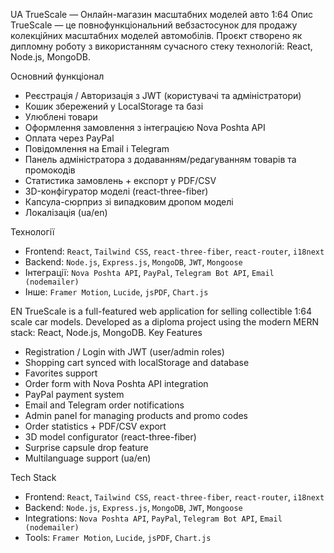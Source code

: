 UA
TrueScale — Онлайн-магазин масштабних моделей авто 1:64
Опис
TrueScale — це повнофункціональний вебзастосунок для продажу колекційних масштабних моделей автомобілів. Проєкт створено як дипломну роботу з використанням сучасного стеку технологій: React, Node.js, MongoDB.

Основний функціонал
- Реєстрація / Авторизація з JWT (користувачі та адміністратори)
- Кошик збережений у LocalStorage та базі
- Улюблені товари
- Оформлення замовлення з інтеграцією Nova Poshta API
- Оплата через PayPal
- Повідомлення на Email і Telegram
- Панель адміністратора з додаванням/редагуванням товарів та промокодів
- Статистика замовлень + експорт у PDF/CSV
- 3D-конфігуратор моделі (react-three-fiber)
- Капсула-сюрприз зі випадковим дропом моделі
- Локалізація (ua/en)

Технології
- Frontend: `React`, `Tailwind CSS`, `react-three-fiber`, `react-router`, `i18next`
- Backend: `Node.js`, `Express.js`, `MongoDB`, `JWT`, `Mongoose`
- Інтеграції: `Nova Poshta API`, `PayPal`, `Telegram Bot API`, `Email (nodemailer)`
- Інше: `Framer Motion`, `Lucide`, `jsPDF`, `Chart.js`


EN
TrueScale is a full-featured web application for selling collectible 1:64 scale car models. Developed as a diploma project using the modern MERN stack: React, Node.js, MongoDB.
Key Features
- Registration / Login with JWT (user/admin roles)
- Shopping cart synced with localStorage and database
- Favorites support
- Order form with Nova Poshta API integration
- PayPal payment system
- Email and Telegram order notifications
- Admin panel for managing products and promo codes
- Order statistics + PDF/CSV export
- 3D model configurator (react-three-fiber)
- Surprise capsule drop feature
- Multilanguage support (ua/en)

Tech Stack
- Frontend: `React`, `Tailwind CSS`, `react-three-fiber`, `react-router`, `i18next`
- Backend: `Node.js`, `Express.js`, `MongoDB`, `JWT`, `Mongoose`
- Integrations: `Nova Poshta API`, `PayPal`, `Telegram Bot API`, `Email (nodemailer)`
- Tools: `Framer Motion`, `Lucide`, `jsPDF`, `Chart.js`
